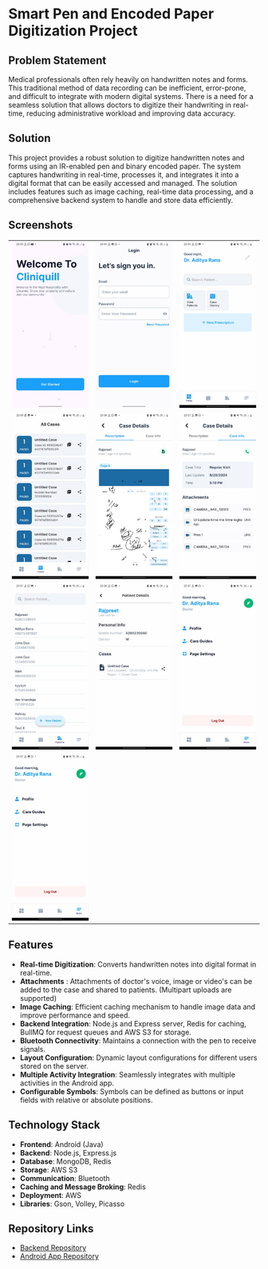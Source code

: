 # Smart Pen and Encoded Paper Digitization Project

## Problem Statement

Medical professionals often rely heavily on handwritten notes and forms. This traditional method of data recording can be inefficient, error-prone, and difficult to integrate with modern digital systems. There is a need for a seamless solution that allows doctors to digitize their handwriting in real-time, reducing administrative workload and improving data accuracy.

## Solution

This project provides a robust solution to digitize handwritten notes and forms using an IR-enabled pen and binary encoded paper. The system captures handwriting in real-time, processes it, and integrates it into a digital format that can be easily accessed and managed. The solution includes features such as image caching, real-time data processing, and a comprehensive backend system to handle and store data efficiently.

## Screenshots

<table>
    <tr>
        <td><img src="images/onboard.jpeg" alt="Onboarding Screen" width="300"></td>
        <td><img src="images/login.jpeg" alt="Login" width="300"></td>
        <td><img src="images/home.jpeg" alt="Home" width="300"></td>
    </tr>
    <tr>
        <td><img src="images/case_history.jpeg" alt="Case History" width="300"></td>
        <td><img src="images/case_details.jpeg" alt="Case Details" width="300"></td>
        <td><img src="images/case_attachments.jpeg" alt="Case Attachments" width="300"></td>
    </tr>
    <tr>
        <td><img src="images/patient_history.jpeg" alt="Patient History" width="300"></td>
        <td><img src="images/patient_details.jpeg" alt="Patient Details" width="300"></td>
        <td><img src="images/settings.jpeg" alt="Settings" width="300"></td>
    </tr>
    <tr>
        <td><img src="images/settings.jpeg" alt="Settings" width = "300"> </td>
    </tr>
</table>

## Features

- **Real-time Digitization**: Converts handwritten notes into digital format in real-time.
- **Attachments** : Attachments of doctor's voice, image or video's can be added to the case and shared to patients. (Multipart uploads are supported)
- **Image Caching**: Efficient caching mechanism to handle image data and improve performance and speed.
- **Backend Integration**: Node.js and Express server, Redis for caching, BullMQ for request queues and AWS S3 for storage.
- **Bluetooth Connectivity**: Maintains a connection with the pen to receive signals.
- **Layout Configuration**: Dynamic layout configurations for different users stored on the server.
- **Multiple Activity Integration**: Seamlessly integrates with multiple activities in the Android app.
- **Configurable Symbols**: Symbols can be defined as buttons or input fields with relative or absolute positions.

## Technology Stack

- **Frontend**: Android (Java)
- **Backend**: Node.js, Express.js
- **Database**: MongoDB, Redis
- **Storage**: AWS S3
- **Communication**: Bluetooth
- **Caching and Message Broking**: Redis
- **Deployment**: AWS
- **Libraries**: Gson, Volley, Picasso


## Repository Links

- [Backend Repository](https://github.com/AdityaRajputRana/MedicalAppBackend)
- [Android App Repository](https://github.com/AdityaRajputRana/Medical-App-Admin)
